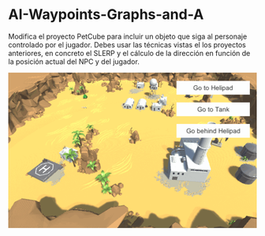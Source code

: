 # AI-Waypoints-Graphs-and-A
Modifica el proyecto PetCube para incluir un objeto que siga al personaje controlado por el jugador.
Debes usar las técnicas vistas el los proyectos anteriores, en concreto el SLERP y el 
cálculo de la dirección en función de la posición actual del NPC y del jugador.

![](Gif-AIWaypoints.gif)
